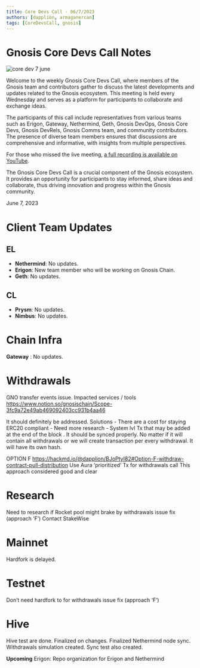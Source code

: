 ```yaml
---
title: Core Devs Call - 06/7/2023
authors: [dapplion, armaganercan]
tags: [CoreDevsCall, gnosis]
---
```


# Gnosis Core Devs Call Notes

![core dev 7 june](https://github.com/gnosischain/documentation-1/assets/75987728/1fee95f7-5ea8-42b1-914b-427def283789)

Welcome to the weekly Gnosis Core Devs Call, where members of the Gnosis team and contributors gather to discuss the latest developments and updates related to the Gnosis ecosystem. This meeting is held every Wednesday and serves as a platform for participants to collaborate and exchange ideas.

The participants of this call include representatives from various teams such as Erigon, Gateway, Nethermind, Geth, Gnosis DevOps, Gnosis Core Devs, Gnosis DevRels, Gnosis Comms team, and community contributors. The presence of diverse team members ensures that discussions are comprehensive and informative, with insights from multiple perspectives.

For those who missed the live meeting, [a full recording is available on YouTube](https://youtu.be/7QZPO-IU3pY). 

The Gnosis Core Devs Call is a crucial component of the Gnosis ecosystem. It provides an opportunity for participants to stay informed, share ideas and collaborate, thus driving innovation and progress within the Gnosis community.

June 7, 2023

# Client Team Updates
## EL

* **Nethermind**: No updates.
* **Erigon**: New team member who will be working on Gnosis Chain. 
* **Geth**: No updates. 



## CL

* **Prysm**: No updates.
* **Nimbus**: No updates.

# Chain Infra
**Gateway** : No updates.

# Withdrawals

GNO transfer events issue. Impacted services / tools
https://www.notion.so/gnosischain/Scope-3fc9a72e49ab469092403cc931b4aa46

It should definitely be addressed.
Solutions 
	- There are a cost for staying ERC20 compliant
	- Need more research 
	- System lvl Tx that may be added at the end of the block . It should be synced properly. No matter if it will contain all withdrawals or we will create transaction per every withdrawal. It will have its own hash.

OPTION F 
https://hackmd.io/@dapplion/BJoPtyI82#Option-F-withdraw-contract-pull-distribution
Use Aura ‘prioritized’ Tx for withdrawals call
This approach considered good and clear

# Research

Need to research if Rocket pool might brake by withdrawals issue fix (approach ‘F’)
Contact StakeWise

# Mainnet

Hardfork is delayed.


# Testnet

Don’t need hardfork to for withdrawals issue fix (approach ‘F’)

# Hive 

Hive test are done. Finalized on changes. Finalized Nethermind node sync. Withdrawals simulation created. Sync test also created. 

**Upcoming**
Erigon: Repo organization for Erigon and Nethermind













